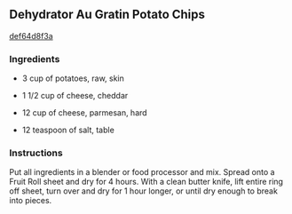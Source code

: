 ## Dehydrator Au Gratin Potato Chips

[def64d8f3a](http://www.food.com/recipe/dehydrator-au-gratin-potato-chips-120054)

### Ingredients

 - 3 cup of potatoes, raw, skin

 - 1 1/2 cup of cheese, cheddar

 - 12 cup of cheese, parmesan, hard

 - 12 teaspoon of salt, table

### Instructions

Put all ingredients in a blender or food processor and mix. Spread onto a Fruit Roll sheet and dry for 4 hours. With a clean butter knife, lift entire ring off sheet, turn over and dry for 1 hour longer, or until dry enough to break into pieces.